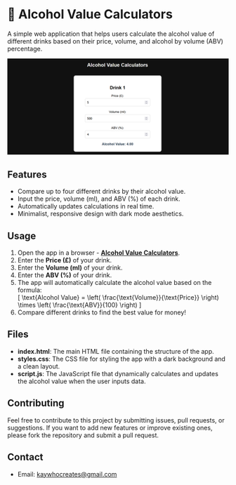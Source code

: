 # 🍻 Alcohol Value Calculators

A simple web application that helps users calculate the alcohol value of different drinks based on their price, volume, and alcohol by volume (ABV) percentage.

[![App Image](Non-App/App%20Image.png)](https://kay-who-codes.github.io/Drink-Value-Calculator/)

## Features

- Compare up to four different drinks by their alcohol value.
- Input the price, volume (ml), and ABV (%) of each drink.
- Automatically updates calculations in real time.
- Minimalist, responsive design with dark mode aesthetics.

## Usage

1. Open the app in a browser - **[Alcohol Value Calculators](https://kay-who-codes.github.io/Drink-Value-Calculator/)**.
2. Enter the **Price (£)** of your drink.
3. Enter the **Volume (ml)** of your drink.
4. Enter the **ABV (%)** of your drink.
5. The app will automatically calculate the alcohol value based on the formula:  
   \[
   \text{Alcohol Value} = \left( \frac{\text{Volume}}{\text{Price}} \right) \times \left( \frac{\text{ABV}}{100} \right)
   \]
6. Compare different drinks to find the best value for money!

## Files

- **index.html**: The main HTML file containing the structure of the app.
- **styles.css**: The CSS file for styling the app with a dark background and a clean layout.
- **script.js**: The JavaScript file that dynamically calculates and updates the alcohol value when the user inputs data.

## Contributing

Feel free to contribute to this project by submitting issues, pull requests, or suggestions. If you want to add new features or improve existing ones, please fork the repository and submit a pull request.

## Contact

- Email: [kaywhocreates@gmail.com](mailto:kaywhocreates@gmail.com)
